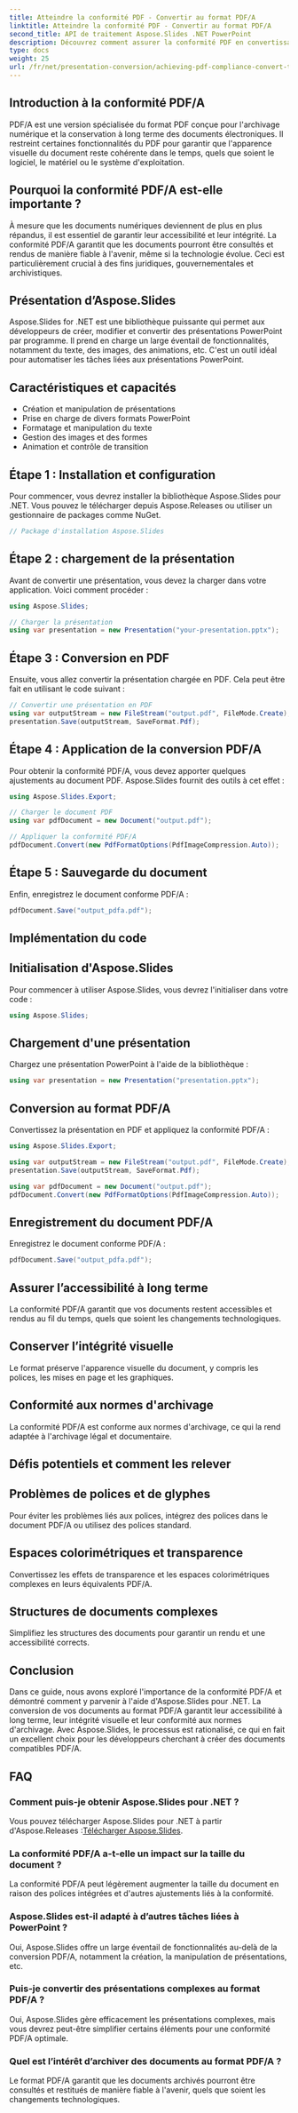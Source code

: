 ```yaml
---
title: Atteindre la conformité PDF - Convertir au format PDF/A
linktitle: Atteindre la conformité PDF - Convertir au format PDF/A
second_title: API de traitement Aspose.Slides .NET PowerPoint
description: Découvrez comment assurer la conformité PDF en convertissant au format PDF/A à l'aide d'Aspose.Slides pour .NET. Garantir la longévité et l’accessibilité des documents.
type: docs
weight: 25
url: /fr/net/presentation-conversion/achieving-pdf-compliance-convert-to-pdf-a-format/
---
```


## Introduction à la conformité PDF/A

PDF/A est une version spécialisée du format PDF conçue pour l'archivage numérique et la conservation à long terme des documents électroniques. Il restreint certaines fonctionnalités du PDF pour garantir que l'apparence visuelle du document reste cohérente dans le temps, quels que soient le logiciel, le matériel ou le système d'exploitation.

## Pourquoi la conformité PDF/A est-elle importante ?

À mesure que les documents numériques deviennent de plus en plus répandus, il est essentiel de garantir leur accessibilité et leur intégrité. La conformité PDF/A garantit que les documents pourront être consultés et rendus de manière fiable à l'avenir, même si la technologie évolue. Ceci est particulièrement crucial à des fins juridiques, gouvernementales et archivistiques.

## Présentation d’Aspose.Slides

Aspose.Slides for .NET est une bibliothèque puissante qui permet aux développeurs de créer, modifier et convertir des présentations PowerPoint par programme. Il prend en charge un large éventail de fonctionnalités, notamment du texte, des images, des animations, etc. C'est un outil idéal pour automatiser les tâches liées aux présentations PowerPoint.

## Caractéristiques et capacités

- Création et manipulation de présentations
- Prise en charge de divers formats PowerPoint
- Formatage et manipulation du texte
- Gestion des images et des formes
- Animation et contrôle de transition

## Étape 1 : Installation et configuration

Pour commencer, vous devrez installer la bibliothèque Aspose.Slides pour .NET. Vous pouvez le télécharger depuis Aspose.Releases ou utiliser un gestionnaire de packages comme NuGet.

```csharp
// Package d'installation Aspose.Slides
```

## Étape 2 : chargement de la présentation

Avant de convertir une présentation, vous devez la charger dans votre application. Voici comment procéder :

```csharp
using Aspose.Slides;

// Charger la présentation
using var presentation = new Presentation("your-presentation.pptx");
```

## Étape 3 : Conversion en PDF

Ensuite, vous allez convertir la présentation chargée en PDF. Cela peut être fait en utilisant le code suivant :

```csharp
// Convertir une présentation en PDF
using var outputStream = new FileStream("output.pdf", FileMode.Create);
presentation.Save(outputStream, SaveFormat.Pdf);
```

## Étape 4 : Application de la conversion PDF/A

Pour obtenir la conformité PDF/A, vous devez apporter quelques ajustements au document PDF. Aspose.Slides fournit des outils à cet effet :

```csharp
using Aspose.Slides.Export;

// Charger le document PDF
using var pdfDocument = new Document("output.pdf");

// Appliquer la conformité PDF/A
pdfDocument.Convert(new PdfFormatOptions(PdfImageCompression.Auto));
```

## Étape 5 : Sauvegarde du document

Enfin, enregistrez le document conforme PDF/A :

```csharp
pdfDocument.Save("output_pdfa.pdf");
```

## Implémentation du code

## Initialisation d'Aspose.Slides

Pour commencer à utiliser Aspose.Slides, vous devrez l'initialiser dans votre code :

```csharp
using Aspose.Slides;
```

## Chargement d'une présentation

Chargez une présentation PowerPoint à l'aide de la bibliothèque :

```csharp
using var presentation = new Presentation("presentation.pptx");
```

## Conversion au format PDF/A

Convertissez la présentation en PDF et appliquez la conformité PDF/A :

```csharp
using Aspose.Slides.Export;

using var outputStream = new FileStream("output.pdf", FileMode.Create);
presentation.Save(outputStream, SaveFormat.Pdf);

using var pdfDocument = new Document("output.pdf");
pdfDocument.Convert(new PdfFormatOptions(PdfImageCompression.Auto));
```

## Enregistrement du document PDF/A

Enregistrez le document conforme PDF/A :

```csharp
pdfDocument.Save("output_pdfa.pdf");
```

## Assurer l’accessibilité à long terme

La conformité PDF/A garantit que vos documents restent accessibles et rendus au fil du temps, quels que soient les changements technologiques.

## Conserver l’intégrité visuelle

Le format préserve l'apparence visuelle du document, y compris les polices, les mises en page et les graphiques.

## Conformité aux normes d'archivage

La conformité PDF/A est conforme aux normes d'archivage, ce qui la rend adaptée à l'archivage légal et documentaire.

## Défis potentiels et comment les relever

## Problèmes de polices et de glyphes

Pour éviter les problèmes liés aux polices, intégrez des polices dans le document PDF/A ou utilisez des polices standard.

## Espaces colorimétriques et transparence

Convertissez les effets de transparence et les espaces colorimétriques complexes en leurs équivalents PDF/A.

## Structures de documents complexes

Simplifiez les structures des documents pour garantir un rendu et une accessibilité corrects.

## Conclusion

Dans ce guide, nous avons exploré l'importance de la conformité PDF/A et démontré comment y parvenir à l'aide d'Aspose.Slides pour .NET. La conversion de vos documents au format PDF/A garantit leur accessibilité à long terme, leur intégrité visuelle et leur conformité aux normes d'archivage. Avec Aspose.Slides, le processus est rationalisé, ce qui en fait un excellent choix pour les développeurs cherchant à créer des documents compatibles PDF/A.

## FAQ

### Comment puis-je obtenir Aspose.Slides pour .NET ?

 Vous pouvez télécharger Aspose.Slides pour .NET à partir d'Aspose.Releases :[Télécharger Aspose.Slides](https://releases.aspose.com/slides/net).

### La conformité PDF/A a-t-elle un impact sur la taille du document ?

La conformité PDF/A peut légèrement augmenter la taille du document en raison des polices intégrées et d'autres ajustements liés à la conformité.

### Aspose.Slides est-il adapté à d’autres tâches liées à PowerPoint ?

Oui, Aspose.Slides offre un large éventail de fonctionnalités au-delà de la conversion PDF/A, notamment la création, la manipulation de présentations, etc.

### Puis-je convertir des présentations complexes au format PDF/A ?

Oui, Aspose.Slides gère efficacement les présentations complexes, mais vous devrez peut-être simplifier certains éléments pour une conformité PDF/A optimale.

### Quel est l’intérêt d’archiver des documents au format PDF/A ?

Le format PDF/A garantit que les documents archivés pourront être consultés et restitués de manière fiable à l'avenir, quels que soient les changements technologiques.